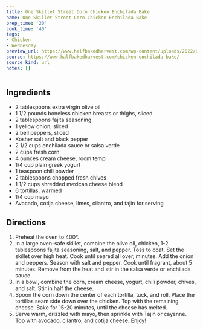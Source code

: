 ```yaml
---
title: One Skillet Street Corn Chicken Enchilada Bake
name: One Skillet Street Corn Chicken Enchilada Bake
prep_time: '20'
cook_time: '40'
tags:
- Chicken
- Wednesday
preview_url: https://www.halfbakedharvest.com/wp-content/uploads/2022/08/One-Skillet-Street-Corn-Chicken-Enchilada-Bake-7.jpg
source: https://www.halfbakedharvest.com/chicken-enchilada-bake/
source_kind: url
notes: []
---
```


## Ingredients
- 2 tablespoons extra virgin olive oil
- 1 1/2 pounds boneless chicken breasts or thighs, sliced
- 2 tablespoons fajita seasoning
- 1  yellow onion, sliced
- 2  bell peppers, sliced
- Kosher salt and black pepper
- 2 1/2 cups enchilada sauce or salsa verde
- 2 cups fresh corn
- 4 ounces cream cheese, room temp
- 1/4 cup plain greek yogurt
- 1 teaspoon chili powder
- 2 tablespoons chopped fresh chives
- 1 1/2 cups shredded mexican cheese blend
- 6  tortillas, warmed
- 1/4 cup mayo
- Avocado, cotija cheese, limes, cilantro, and tajin for serving


## Directions
1. Preheat the oven to 400°.
2. In a large oven-safe skillet, combine the olive oil, chicken, 1-2 tablespoons fajita seasoning, salt, and pepper. Toss to coat. Set the skillet over high heat. Cook until seared all over, minutes. Add the onion and peppers. Season with salt and pepper. Cook until fragrant, about 5 minutes. Remove from the heat and stir in the salsa verde or enchilada sauce.
3. In a bowl, combine the corn, cream cheese, yogurt, chili powder, chives, and salt. Stir in half the cheese.
4. Spoon the corn down the center of each tortilla, tuck, and roll. Place the tortillas seam side down over the chicken. Top with the remaining cheese. Bake for 15-20 minutes, until the cheese has melted.
5. Serve warm, drizzled with mayo, then sprinkle with Tajin or cayenne. Top with avocado, cilantro, and cotija cheese. Enjoy!
